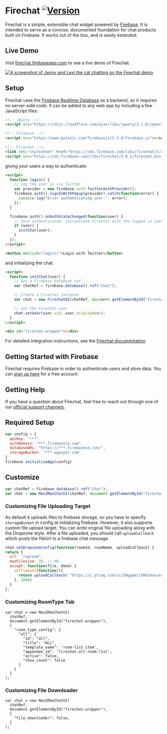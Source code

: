 # Firechat [![Version](https://badge.fury.io/gh/firebase%2Ffirechat.svg)](http://badge.fury.io/gh/firebase%2Ffirechat)

Firechat is a simple, extensible chat widget powered by
[Firebase](https://firebase.google.com/?utm_source=firechat). It is intended to serve as a concise,
documented foundation for chat products built on Firebase. It works out of the box, and is easily
extended.

## Live Demo

Visit [firechat.firebaseapp.com](https://firechat.firebaseapp.com/) to see a live demo of Firechat.

[![A screenshot of Jenny and Lexi the cat chatting on the Firechat demo](screenshot.png)](https://firechat.firebaseapp.com/)

## Setup

Firechat uses the [Firebase Realtime Database](https://firebase.google.com/docs/database/?utm_source=firechat)
as a backend, so it requires no server-side code. It can be added to any web app by including a few
JavaScript files:

```HTML
<!-- jQuery -->
<script src="https://cdnjs.cloudflare.com/ajax/libs/jquery/3.1.0/jquery.min.js"></script>

<!-- Firebase -->
<script src="https://www.gstatic.com/firebasejs/3.3.0/firebase.js"></script>

<!-- Firechat -->
<link rel="stylesheet" href="https://cdn.firebase.com/libs/firechat/3.0.1/firechat.min.css" />
<script src="https://cdn.firebase.com/libs/firechat/3.0.1/firechat.min.js"></script>
```

giving your users a way to authenticate:

```HTML
<script>
  function login() {
    // Log the user in via Twitter
    var provider = new firebase.auth.TwitterAuthProvider();
    firebase.auth().signInWithPopup(provider).catch(function(error) {
      console.log("Error authenticating user:", error);
    });
  }

  firebase.auth().onAuthStateChanged(function(user) {
    // Once authenticated, instantiate Firechat with the logged in user
    if (user) {
      initChat(user);
    }
  });
</script>

<button onclick="login()">Login with Twitter</button>
```

and initializing the chat:

```HTML
<script>
  function initChat(user) {
    // Get a Firebase Database ref
    var chatRef = firebase.database().ref("chat");

    // Create a Firechat instance
    var chat = new FirechatUI(chatRef, document.getElementById("firechat-wrapper"));

    // Set the Firechat user
    chat.setUser(user.uid, user.displayName);
  }
</script>

<div id="firechat-wrapper"></div>
```

For detailed integration instructions, see the [Firechat documentation](https://firechat.firebaseapp.com/docs/).

## Getting Started with Firebase

Firechat requires Firebase in order to authenticate users and store data. You can
[sign up here](https://console.firebase.google.com/?utm_source=firechat) for a free account.

## Getting Help

If you have a question about Firechat, feel free to reach out through one of our
[official support channels](https://firebase.google.com/support/?utm_source=firechat).

## Required Setup

```js
var config = {
  apiKey: "***",
  authDomain: "***.firebaseio.com",
  databaseURL: "https://***.firebaseio.com/",
  storageBucket: "***.appspot.com",
}
firebase.initializeApp(config)
```

## Customize

```js
var chatRef = firebase.database().ref("chat");
var chat = new Man2ManChatUI(chatRef, document.getElementById("firechat-wrapper"));
```

### Customizing File Uploading Target

As default it uploads files to firebase storage, so you have to specify `storageBucket` in config at initializing firebase.
However, it also supports custom file upload target. You can write original file uploading along with the Dropzone style. After a file uploaded, you should call `uploadCallback` which posts the fileUrl to a firebase chat message.

```js
chat.setDropzoneConfig(function(roomId, roomName, uploadCallback) {
return {
  url: "/upload",
  maxFilesize: 20, // MB
  accept: function(file, done) {
    setTimeout(function(){
      return uploadCallback( "https://i.ytimg.com/vi/SNggmeilXDQ/maxresdefault.jpg" );
    }, 2000)
  }
};
```

### Customizing RoomType Tab

```
var chat = new Man2ManChatUI(
  chatRef, 
  document.getElementById("firechat-wrapper"),
  {
    "room_type_config": {
      "all": {
        "id": "all",
        "title": "ALL",
        "template_name": 'room-list-item',
        "appendee_id": 'firechat-all-room-list',
        "active": false,
        "show_count": false
      }
    }
  }
);
```

### Customizing File Downloader

```
var chat = new Man2ManChatUI(
  chatRef, 
  document.getElementById("firechat-wrapper"),
  {
    "file_downloader": false,
  }
);
```
